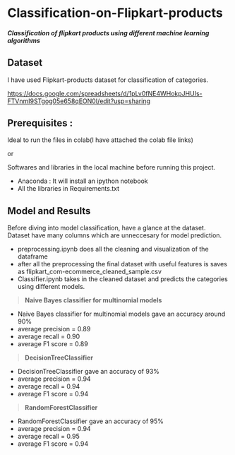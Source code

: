 # Classification-on-Flipkart-products

##### Classification of flipkart products using different machine learning algorithms 

## Dataset
I have used Flipkart-products dataset for classification of categories.

https://docs.google.com/spreadsheets/d/1pLv0fNE4WHokpJHUIs-FTVnmI9STgog05e658qEON0I/edit?usp=sharing

## Prerequisites :
Ideal to run the files in colab(I have attached the colab file links)

or

Softwares and libraries in the local machine before running this project.
* Anaconda : It will install an ipython notebook
* All the libraries in Requirements.txt

## Model and Results
Before diving into model classification, have a glance at the dataset.
Dataset have many columns which are unneccesary for model prediction.
* preprocessing.ipynb does all the cleaning and visualization of the dataframe
* after all the preprocessing the final dataset with useful features is saves as flipkart_com-ecommerce_cleaned_sample.csv
* Classifier.ipynb takes in the cleaned dataset and predicts the categories using different models.

>**Naive Bayes classifier for multinomial models**
* Naive Bayes classifier for multinomial models gave an accuracy around 90%
*   average precision = 0.89
*  average recall = 0.90
*   average F1 score = 0.89
>**DecisionTreeClassifier**
* DecisionTreeClassifier gave an accuracy of 93%
*   average precision = 0.94
*  average recall = 0.94
*   average F1 score = 0.94
>**RandomForestClassifier**
* RandomForestClassifier gave an accuracy of 95%
*   average precision = 0.94
*  average recall = 0.95
*   average F1 score = 0.94





